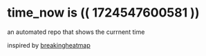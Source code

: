 # time_now is (( 1724547600581 ))

an automated repo that shows the currnent time

inspired by [breakingheatmap](https://github.com/breakingheatmap/breakingheatmap)